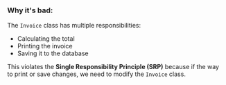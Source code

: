 ### Why it's bad:

The `Invoice` class has multiple responsibilities:
- Calculating the total
- Printing the invoice
- Saving it to the database

This violates the **Single Responsibility Principle (SRP)** because if the way to print or save changes, we need to modify the `Invoice` class.
